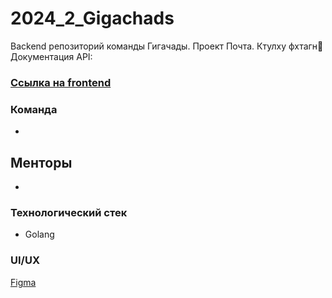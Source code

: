 # 2024_2_Gigachads
Backend репозиторий команды Гигачады. Проект Почта.
Ктулху фхтагн🐙
Документация API: 
### [Ссылка на frontend](https://github.com/frontend-park-mail-ru/2024_2_Gigachads)

### Команда
 - 

## Менторы
 - 

### Технологический стек
 - Golang

### UI/UX
[Figma]()

